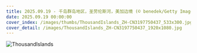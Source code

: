 ```yaml
---
title: 2025.09.19 - 千岛群岛地区，圣劳伦斯河，美加边境 (© benedek/Getty Images)
date: 2025.09.19 00:00:00
cover_index: /images/thumbs/ThousandIslands_ZH-CN3197750437_533x300.jpg
cover_detail: /images/ThousandIslands_ZH-CN3197750437_1920x1080.jpg
---
```


![ThousandIslands](/images/ThousandIslands_ZH-CN3197750437_1920x1080.jpg)
